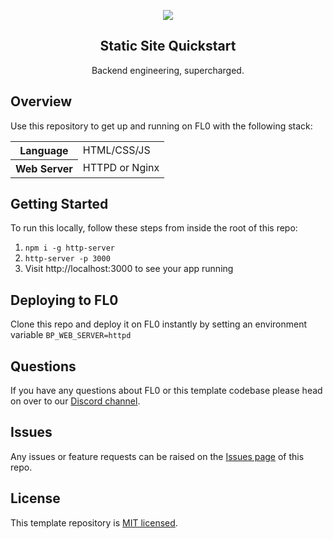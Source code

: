<p align="center">
  <a href="https://fl0.com/" target="blank">
    <img src="https://user-images.githubusercontent.com/88681427/217122968-e6132cad-1944-4ebe-9ec1-105af6a18c4f.png">
  </a>
</p>

<h2 align="center">Static Site Quickstart</h2>
<p align="center">Backend engineering, supercharged.</p>

## Overview

Use this repository to get up and running on FL0 with the following stack:

<table>
<tr>
  <th>Language</th>
  <td>HTML/CSS/JS</td>
</tr>
<tr>
  <th>Web Server</th>
  <td>HTTPD or Nginx</td>
</tr>
</table>

## Getting Started

To run this locally, follow these steps from inside the root of this repo:

1. `npm i -g http-server`
2. `http-server -p 3000`
3. Visit http://localhost:3000 to see your app running

## Deploying to FL0

Clone this repo and deploy it on FL0 instantly by setting an environment variable `BP_WEB_SERVER=httpd`

## Questions

If you have any questions about FL0 or this template codebase please head on over to our [Discord channel](https://discord.gg/AmmVTt9Jrw).

## Issues

Any issues or feature requests can be raised on the [Issues page](https://github.com/fl0zone/template-static/issues) of this repo.

## License

This template repository is [MIT licensed](LICENSE).
